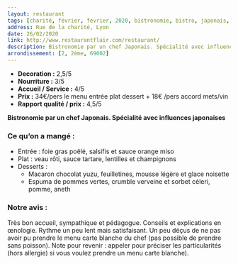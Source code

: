 ```yaml
---
layout: restaurant
tags: [charité, février, fevrier, 2020, bistronomie, bistro, japonais, perrache, 2ème]
address: Rue de la charité, Lyon
date: 26/02/2020
link: http://www.restaurantflair.com/restaurant/
description: Bistronomie par un chef Japonais. Spécialité avec influences japonaises
arrondissement: [2, 2ème, 69002]
---
```


* **Decoration :** 2,5/5
* **Nourriture :** 3/5
* **Accueil / Service :** 4/5
* **Prix :** 34€/pers le menu entrée plat dessert + 18€ /pers accord mets/vin 
* **Rapport qualité / prix :** 4,5/5

**Bistronomie par un chef Japonais. Spécialité avec influences japonaises**

### Ce qu’on a mangé : 
  * Entrée : foie gras poêlé, salsifis et sauce orange miso
  * Plat : veau rôti, sauce tartare, lentilles et champignons 
  * Desserts :
    * Macaron chocolat yuzu, feuilletines, mousse légère et glace noisette 
    * Espuma de pommes vertes, crumble verveine et sorbet céleri, pomme, aneth

### Notre avis : 
Très bon accueil, sympathique et pédagogue. Conseils et explications en œnologie. Rythme un peu lent mais satisfaisant. 
Un peu déçus de ne pas avoir pu prendre le menu carte blanche du chef (pas possible de prendre sans poisson). Note pour revenir : appeler pour préciser les particularités (hors allergie) si vous voulez prendre un menu carte blanche). 


